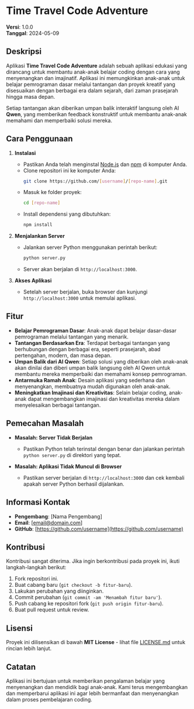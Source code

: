 # Time Travel Code Adventure

**Versi**: 1.0.0  
**Tanggal**: 2024-05-09

## Deskripsi
Aplikasi **Time Travel Code Adventure** adalah sebuah aplikasi edukasi yang dirancang untuk membantu anak-anak belajar coding dengan cara yang menyenangkan dan imajinatif. Aplikasi ini memungkinkan anak-anak untuk belajar pemrograman dasar melalui tantangan dan proyek kreatif yang disesuaikan dengan berbagai era dalam sejarah, dari zaman prasejarah hingga masa depan.

Setiap tantangan akan diberikan umpan balik interaktif langsung oleh AI **Qwen**, yang memberikan feedback konstruktif untuk membantu anak-anak memahami dan memperbaiki solusi mereka.

## Cara Penggunaan

1. **Instalasi**
   - Pastikan Anda telah menginstal [Node.js](https://nodejs.org/) dan [npm](https://www.npmjs.com/) di komputer Anda.
   - Clone repositori ini ke komputer Anda:
     ```bash
     git clone https://github.com/[username]/[repo-name].git
     ```
   - Masuk ke folder proyek:
     ```bash
     cd [repo-name]
     ```
   - Install dependensi yang dibutuhkan:
     ```bash
     npm install
     ```

2. **Menjalankan Server**
   - Jalankan server Python menggunakan perintah berikut:
     ```bash
     python server.py
     ```
   - Server akan berjalan di `http://localhost:3000`.

3. **Akses Aplikasi**
   - Setelah server berjalan, buka browser dan kunjungi `http://localhost:3000` untuk memulai aplikasi.

## Fitur

- **Belajar Pemrograman Dasar**: Anak-anak dapat belajar dasar-dasar pemrograman melalui tantangan yang menarik.
- **Tantangan Berdasarkan Era**: Terdapat berbagai tantangan yang berhubungan dengan berbagai era, seperti prasejarah, abad pertengahan, modern, dan masa depan.
- **Umpan Balik dari AI Qwen**: Setiap solusi yang diberikan oleh anak-anak akan dinilai dan diberi umpan balik langsung oleh AI Qwen untuk membantu mereka memperbaiki dan memahami konsep pemrograman.
- **Antarmuka Ramah Anak**: Desain aplikasi yang sederhana dan menyenangkan, membuatnya mudah digunakan oleh anak-anak.
- **Meningkatkan Imajinasi dan Kreativitas**: Selain belajar coding, anak-anak dapat mengembangkan imajinasi dan kreativitas mereka dalam menyelesaikan berbagai tantangan.

## Pemecahan Masalah

- **Masalah: Server Tidak Berjalan**
  - Pastikan Python telah terinstal dengan benar dan jalankan perintah `python server.py` di direktori yang tepat.

- **Masalah: Aplikasi Tidak Muncul di Browser**
  - Pastikan server berjalan di `http://localhost:3000` dan cek kembali apakah server Python berhasil dijalankan.

## Informasi Kontak

- **Pengembang**: [Nama Pengembang]  
- **Email**: [email@domain.com]  
- **GitHub**: [https://github.com/username](https://github.com/username)

## Kontribusi

Kontribusi sangat diterima. Jika ingin berkontribusi pada proyek ini, ikuti langkah-langkah berikut:

1. Fork repositori ini.
2. Buat cabang baru (`git checkout -b fitur-baru`).
3. Lakukan perubahan yang diinginkan.
4. Commit perubahan (`git commit -am 'Menambah fitur baru'`).
5. Push cabang ke repositori fork (`git push origin fitur-baru`).
6. Buat pull request untuk review.

## Lisensi

Proyek ini dilisensikan di bawah **MIT License** - lihat file [LICENSE.md](LICENSE.md) untuk rincian lebih lanjut.

## Catatan

Aplikasi ini bertujuan untuk memberikan pengalaman belajar yang menyenangkan dan mendidik bagi anak-anak. Kami terus mengembangkan dan memperbarui aplikasi ini agar lebih bermanfaat dan menyenangkan dalam proses pembelajaran coding.


